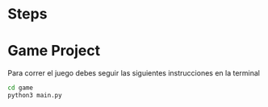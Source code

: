 # Steps
# Game Project
Para correr el juego debes seguir las siguientes instrucciones en la terminal

```sh
cd game
python3 main.py
```

